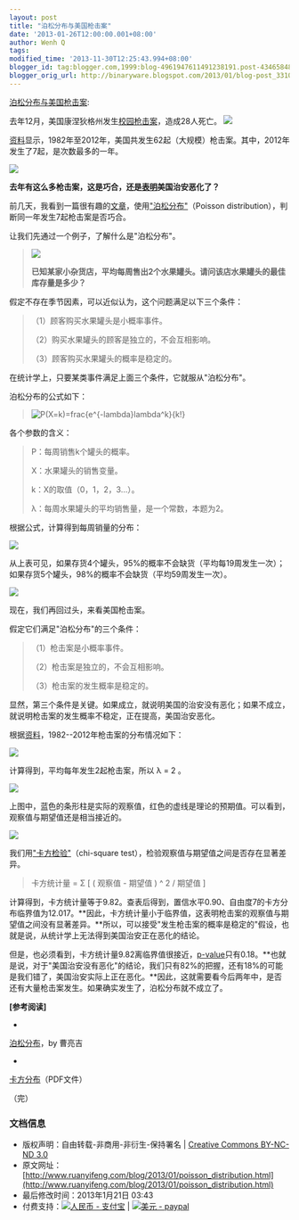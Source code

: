 ```yaml
---
layout: post
title: "泊松分布与美国枪击案"
date: '2013-01-26T12:00:00.001+08:00'
author: Wenh Q
tags:
modified_time: '2013-11-30T12:25:43.994+08:00'
blogger_id: tag:blogger.com,1999:blog-4961947611491238191.post-4346584895520999461
blogger_orig_url: http://binaryware.blogspot.com/2013/01/blog-post_3310.html
---
```

[泊松分布与美国枪击案](http://www.ruanyifeng.com/blog/2013/01/poisson_distribution.html):

去年12月，美国康涅狄格州发生[校园枪击案](http://news.qq.com/a/20121215/000199.htm)，造成28人死亡。
![](http://image.beekka.com/blog/201301/bg2013010801.jpg)

[资料](http://www.motherjones.com/politics/2012/07/mass-shootings-map?page=2)显示，1982年至2012年，美国共发生62起（大规模）枪击案。其中，2012年发生了7起，是次数最多的一年。

![](http://image.beekka.com/blog/201301/bg2013010802.jpg)

**去年有这么多枪击案，这是巧合，还是[表明](http://www.tnr.com/blog/plank/111149/why-are-mass-shootings-the-rise)美国治安恶化了？**

前几天，我看到一篇很有趣的[文章](http://www.empiricalzeal.com/2012/12/24/are-mass-shootings-really-random-events-a-look-at-the-us-numbers/)，使用["泊松分布"](http://zh.wikipedia.org/zh-cn/%E6%B3%8A%E6%9D%BE%E5%88%86%E4%BD%88)（Poisson
distribution），判断同一年发生7起枪击案是否巧合。



让我们先通过一个例子，了解什么是"泊松分布"。


>
> ![](http://image.beekka.com/blog/201301/bg2013010803.jpg)
>
> **已知某家小杂货店，平均每周售出2个水果罐头。请问该店水果罐头的最佳库存量是多少？**
>


假定不存在季节因素，可以近似认为，这个问题满足以下三个条件：


>
> （1）顾客购买水果罐头是小概率事件。
>
> （2）购买水果罐头的顾客是独立的，不会互相影响。
>
> （3）顾客购买水果罐头的概率是稳定的。
>


在统计学上，只要某类事件满足上面三个条件，它就服从"泊松分布"。

泊松分布的公式如下：


>
> ![P(X=k)=frac{e^{-lambda}lambda^k}{k!}](http://upload.wikimedia.org/math/9/f/a/9fa6dab1d04c709f1502cd54fdd43de7.png)
>


各个参数的含义：


>
> P：每周销售k个罐头的概率。
>
> X：水果罐头的销售变量。
>
> k：X的取值（0，1，2，3...）。
>
> λ：每周水果罐头的平均销售量，是一个常数，本题为2。
>


根据公式，计算得到每周销量的分布：

![](http://image.beekka.com/blog/201301/bg2013010804.png)

从上表可见，如果存货4个罐头，95%的概率不会缺货（平均每19周发生一次）；如果存货5个罐头，98%的概率不会缺货（平均59周发生一次）。

![](http://image.beekka.com/blog/201301/bg2013010805.jpg)

现在，我们再回过头，来看美国枪击案。

假定它们满足"泊松分布"的三个条件：


>
> （1）枪击案是小概率事件。
>
> （2）枪击案是独立的，不会互相影响。
>
> （3）枪击案的发生概率是稳定的。
>


显然，第三个条件是关键。如果成立，就说明美国的治安没有恶化；如果不成立，就说明枪击案的发生概率不稳定，正在提高，美国治安恶化。

根据[资料](http://www.motherjones.com/politics/2012/07/mass-shootings-map?page=2)，1982--2012年枪击案的分布情况如下：

![](http://image.beekka.com/blog/201301/bg2013010806.png)

计算得到，平均每年发生2起枪击案，所以 λ = 2 。

![](http://image.beekka.com/blog/201301/bg2013010807.png)

上图中，蓝色的条形柱是实际的观察值，红色的虚线是理论的预期值。可以看到，观察值与期望值还是相当接近的。

![](http://image.beekka.com/blog/201301/bg2013010808.png)

我们用["卡方检验"](http://en.wikipedia.org/wiki/Pearson%27s_chi-squared_test)（chi-square
test），检验观察值与期望值之间是否存在显著差异。


>
> 卡方统计量 = Σ [ ( 观察值 - 期望值 ) ^ 2 / 期望值 ]
>


计算得到，卡方统计量等于9.82。查表后得到，置信水平0.90、自由度7的卡方分布临界值为12.017。**因此，卡方统计量小于临界值，这表明枪击案的观察值与期望值之间没有显著差异。**所以，可以接受"发生枪击案的概率是稳定的"假设，也就是说，从统计学上无法得到美国治安正在恶化的结论。

但是，也必须看到，卡方统计量9.82离临界值很接近，[p-value](http://en.wikipedia.org/wiki/P-value)只有0.18。**也就是说，对于"美国治安没有恶化"的结论，我们只有82%的把握，还有18%的可能是我们错了，美国治安实际上正在恶化。**因此，这就需要看今后两年中，是否还有大量枪击案发生。如果确实发生了，泊松分布就不成立了。

**[参考阅读]**

*
[泊松分布](http://episte.math.ntu.edu.tw/articles/sm/sm_16_07_1/index.html)，by
曹亮吉

*
[卡方分布](http://openinfo.npust.edu.tw/agriculture/npus12/jj/agr10ch10.pdf)（PDF文件）

（完）

### 文档信息

-   版权声明：自由转载-非商用-非衍生-保持署名 | [Creative Commons
    BY-NC-ND
    3.0](http://creativecommons.org/licenses/by-nc-nd/3.0/deed.zh)
-   原文网址：[http://www.ruanyifeng.com/blog/2013/01/poisson_distribution.html](http://www.ruanyifeng.com/blog/2013/01/poisson_distribution.html)
-   最后修改时间：2013年1月21日 03:43
-   付费支持：[![人民币 -
    支付宝](http://www.ruanyifeng.com/blog/images/rmb_32.png "人民币")](https://me.alipay.com/ruanyf)
    | [![美元 -
    paypal](http://www.ruanyifeng.com/blog/images/dollar_32.png "美元")](https://www.paypal.com/cgi-bin/webscr?cmd=_xclick&business=yifeng.ruan@gmail.com&currency_code=USD&amount=0.99&return=http://www.ruanyifeng.com/thank.html&item_name=Ruan%20YiFeng%27s%20Blog&undefined_quantity=1&no_note=0)

